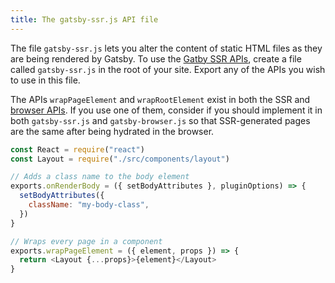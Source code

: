 ```yaml
---
title: The gatsby-ssr.js API file
---
```


The file `gatsby-ssr.js` lets you alter the content of static HTML files as they are being rendered by Gatsby. To use the [Gatby SSR APIs](/docs/ssr-apis/), create a file called `gatsby-ssr.js` in the root of your site. Export any of the APIs you wish to use in this file.

The APIs `wrapPageElement` and `wrapRootElement` exist in both the SSR and [browser APIs](/docs/browser-apis). If you use one of them, consider if you should implement it in both `gatsby-ssr.js` and `gatsby-browser.js` so that SSR-generated pages are the same after being hydrated in the browser.

```jsx:title=gatsby-ssr.js
const React = require("react")
const Layout = require("./src/components/layout")

// Adds a class name to the body element
exports.onRenderBody = ({ setBodyAttributes }, pluginOptions) => {
  setBodyAttributes({
    className: "my-body-class",
  })
}

// Wraps every page in a component
exports.wrapPageElement = ({ element, props }) => {
  return <Layout {...props}>{element}</Layout>
}
```
